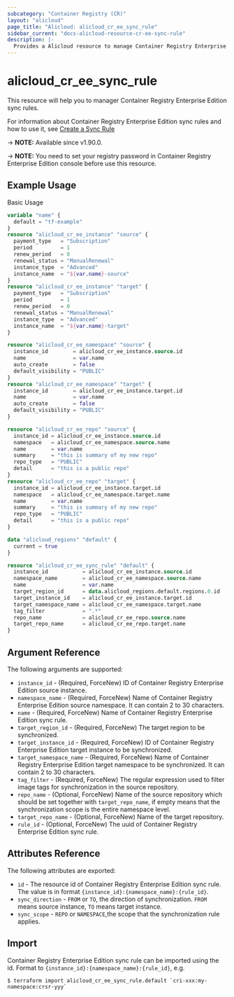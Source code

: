 ```yaml
---
subcategory: "Container Registry (CR)"
layout: "alicloud"
page_title: "Alicloud: alicloud_cr_ee_sync_rule"
sidebar_current: "docs-alicloud-resource-cr-ee-sync-rule"
description: |-
  Provides a Alicloud resource to manage Container Registry Enterprise Edition sync rules.
---
```


# alicloud_cr_ee_sync_rule

This resource will help you to manager Container Registry Enterprise Edition sync rules.

For information about Container Registry Enterprise Edition sync rules and how to use it, see [Create a Sync Rule](https://www.alibabacloud.com/help/en/acr/developer-reference/api-cr-2018-12-01-createreposynctaskbyrule)

-> **NOTE:** Available since v1.90.0.

-> **NOTE:** You need to set your registry password in Container Registry Enterprise Edition console before use this resource.

## Example Usage

Basic Usage

```terraform
variable "name" {
  default = "tf-example"
}
resource "alicloud_cr_ee_instance" "source" {
  payment_type   = "Subscription"
  period         = 1
  renew_period   = 0
  renewal_status = "ManualRenewal"
  instance_type  = "Advanced"
  instance_name  = "${var.name}-source"
}
resource "alicloud_cr_ee_instance" "target" {
  payment_type   = "Subscription"
  period         = 1
  renew_period   = 0
  renewal_status = "ManualRenewal"
  instance_type  = "Advanced"
  instance_name  = "${var.name}-target"
}

resource "alicloud_cr_ee_namespace" "source" {
  instance_id        = alicloud_cr_ee_instance.source.id
  name               = var.name
  auto_create        = false
  default_visibility = "PUBLIC"
}
resource "alicloud_cr_ee_namespace" "target" {
  instance_id        = alicloud_cr_ee_instance.target.id
  name               = var.name
  auto_create        = false
  default_visibility = "PUBLIC"
}

resource "alicloud_cr_ee_repo" "source" {
  instance_id = alicloud_cr_ee_instance.source.id
  namespace   = alicloud_cr_ee_namespace.source.name
  name        = var.name
  summary     = "this is summary of my new repo"
  repo_type   = "PUBLIC"
  detail      = "this is a public repo"
}
resource "alicloud_cr_ee_repo" "target" {
  instance_id = alicloud_cr_ee_instance.target.id
  namespace   = alicloud_cr_ee_namespace.target.name
  name        = var.name
  summary     = "this is summary of my new repo"
  repo_type   = "PUBLIC"
  detail      = "this is a public repo"
}

data "alicloud_regions" "default" {
  current = true
}

resource "alicloud_cr_ee_sync_rule" "default" {
  instance_id           = alicloud_cr_ee_instance.source.id
  namespace_name        = alicloud_cr_ee_namespace.source.name
  name                  = var.name
  target_region_id      = data.alicloud_regions.default.regions.0.id
  target_instance_id    = alicloud_cr_ee_instance.target.id
  target_namespace_name = alicloud_cr_ee_namespace.target.name
  tag_filter            = ".*"
  repo_name             = alicloud_cr_ee_repo.source.name
  target_repo_name      = alicloud_cr_ee_repo.target.name
}
```

## Argument Reference

The following arguments are supported:

* `instance_id` - (Required, ForceNew) ID of Container Registry Enterprise Edition source instance.
* `namespace_name` - (Required, ForceNew) Name of Container Registry Enterprise Edition source namespace. It can contain 2 to 30 characters.
* `name` - (Required, ForceNew) Name of Container Registry Enterprise Edition sync rule.
* `target_region_id` - (Required, ForceNew) The target region to be synchronized.
* `target_instance_id` - (Required, ForceNew) ID of Container Registry Enterprise Edition target instance to be synchronized.
* `target_namespace_name` - (Required, ForceNew) Name of Container Registry Enterprise Edition target namespace to be synchronized. It can contain 2 to 30 characters.
* `tag_filter` - (Required, ForceNew) The regular expression used to filter image tags for synchronization in the source repository.
* `repo_name` - (Optional, ForceNew) Name of the source repository which should be set together with `target_repo_name`, if empty means that the synchronization scope is the entire namespace level.
* `target_repo_name` - (Optional, ForceNew) Name of the target repository.
* `rule_id` - (Optional, ForceNew) The uuid of Container Registry Enterprise Edition sync rule.

## Attributes Reference

The following attributes are exported:

* `id` - The resource id of Container Registry Enterprise Edition sync rule. The value is in format `{instance_id}:{namespace_name}:{rule_id}`.
* `sync_direction` - `FROM` or `TO`, the direction of synchronization. `FROM` means source instance, `TO` means target instance.
* `sync_scope` - `REPO` or `NAMESPACE`,the scope that the synchronization rule applies.

## Import

Container Registry Enterprise Edition sync rule can be imported using the id. Format to `{instance_id}:{namespace_name}:{rule_id}`, e.g.

```shell
$ terraform import alicloud_cr_ee_sync_rule.default `cri-xxx:my-namespace:crsr-yyy`
```
